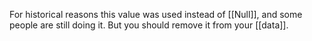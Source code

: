 For historical reasons this value was used instead of [[Null]], and some people are still doing it. But you should remove it from your [[data]].
